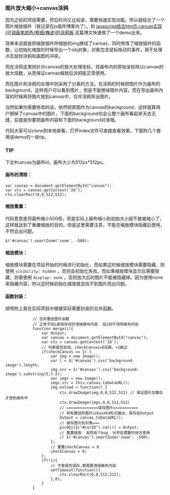 ### 图片放大缩小+canvas涂鸦

因为之前的项目需要，然后时间又比较紧，需要快速实现功能。所以就结合了一个图片缩放插件（我记录在js插件博客内了），和 [javascript结合html5 canvas实现(可调画笔颜色/粗细/橡皮)的涂鸦板](http://www.jb51.net/article/36186.htm) 这篇博文快速做了一个demo出来。

简单来说就是把缩放插件所缩放的img换成了canvas，同时修改了缩放插件的函数，让初始化缩放的时候导出一个obj对象，对象包含鼠标拖动的事件，用于处理点击鼠标涂鸦和画图的冲突。

而在涂鸦这里则针对canvas的放大处理坐标，将画布内的原始坐标除以canvas的放大倍数，从而保证canvas缩放后涂鸦能正常使用。

而在图片和涂鸦的处理中则采用了分离的方法，在涂鸦的时候把图片作为画布的background，这样用户可以看到图片，但是不能擦掉图片内容，而在导出画布内容的时候再将图片放到canvas中，合并涂鸦导出图片。

当然如果你需要修改的话，依然把原图作为canvas的background，这样就算用户擦掉了canvas中的图片，下面的background也会让整个画布看起来天衣无缝，前提是你要把画布内容和下面的background对准哦。

代码大家可以clone到本地查看，打开index文件可直接查看效果。下面附几个套用该demo的一些tip。

### TIP

下文#canvas为画布id，画布大小为512px*512px。

#### 画布的清除：

```
var canvas = document.getElementById("canvas");
var ctx = canvas.getContext('2d');
ctx.clearRect(0,0,512,512);
```

#### 缩放重置：

代码意思是将画布缩小500倍，但是实际上画布缩小到初始大小就不能被缩小了，这样就达到了重置缩放的目的。但是这里需要注意，不能在缩放模块隐藏后使用，不然会出问题。

```
$('#canvas').smartZoom('zoom', -500);
```

#### 缩放模块：

缩放模块需要在项目开始的时候进行初始化，而如果这时候缩放模块需要隐藏，则使用 `visibility: hidden` ，否则会初始化失败。而如果缩放模块显示后需要隐藏，则需使用 `display: none` ，否则放大后的图片不能被隐藏掉。因为使用none来隐藏内容，所以这时候初始化缩放就会找不到图片而出问题。

#### 函数封装：

顺带附上我在实际项目中根据实际需要封装的合并函数。

```
			// 合并墨迹图片函数
			// 正常不加i是保存同时清掉画布内容  加i则不清除画布内容
			function merge(i){
				var Output;
				var canvas = document.getElementById("canvas");
				var ctx = canvas.getContext('2d');
				// 判断是否划线，checkCanvas=0没画，=1画过
				if(checkCanvas == 1) {
					var img = new Image();
					var l = $('#canvas').css('background-image').length;
					img.src = $('#canvas').css('background-image').substring(5,l-2);
					var imgs = new Image();
					imgs.src = this.canvas.toDataURL();
					img.onload = function() {
						ctx.drawImage(img,0,0,512,512) // 保证图片加载后才放到画布中
						ctx.drawImage(imgs,0,0,512,512)
						// ==============保存图片===========
						// 带有墨迹的图片以base64形式输出，保存在Output
						Output = canvas.toDataURL();
						// 保存图片到对象===
						picObj[$("#curID").val()] = Output;
						// 重置缩放  发现有个bug  分开在需要的地方使用
						// $('#canvas').smartZoom('zoom', -500);
					};
					// 重置checkCanvas = 0
					checkCanvas = 0;
				};
				if(!i){
					// 不管是否保存,都需要清掉画布内容
					setTimeout(function(){
						ctx.clearRect(0,0,512,512);
					},0);
				}
			}
```

